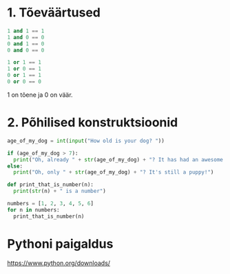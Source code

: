 # 1. Tõeväärtused

```python
1 and 1 == 1
1 and 0 == 0
0 and 1 == 0
0 and 0 == 0

1 or 1 == 1
1 or 0 == 1
0 or 1 == 1
0 or 0 == 0
```

1 on tõene ja 0 on väär.


# 2. Põhilised konstruktsioonid

```python
age_of_my_dog = int(input("How old is your dog? "))

if (age_of_my_dog > 7): 
  print("Oh, already " + str(age_of_my_dog) + "? It has had an awesome long life! :)")
else:
  print("Oh, only " + str(age_of_my_dog) + "? It's still a puppy!")

def print_that_is_number(n):
  print(str(n) + " is a number")

numbers = [1, 2, 3, 4, 5, 6]
for n in numbers:
  print_that_is_number(n)
```

# Pythoni paigaldus

https://www.python.org/downloads/
